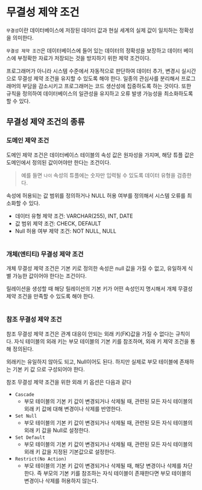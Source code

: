 # 무결성 제약 조건

`무결성`이란 데이터베이스에 저장된 데이터 값과 현실 세계의 실제 값이 일치하는 정확성을 의미한다.

`무결성 제약 조건`은 데이터베이스에 들어 있는 데이터의 정확성을 보장하고 데이터 베이스에 부정확한 자료가 저장되는 것을 방지하기 위한 제약 조건이다.

프로그래머가 아니라 시스템 수준에서 자동적으로 판단하여 데이터 추가, 변경시 실시간으로 무결성 제약 조건을 유지할 수 있도록 해야 한다. 일종의 관심사를 분리해서 프로그래머의 부담을 감소시키고 프로그래머는 코드 생산성에 집중하도록 하는 것이다. 또한 규칙을 정의하여 데이터베이스의 일관성을 유지하고 오류 발생 가능성을 최소화하도록 할 수 있다.

## 무결성 제약 조건의 종류

### 도메인 제약 조건

도메인 제약 조건은 데이터베이스 테이블의 속성 값은 원자성을 가지며, 해당 튜플 값은 도메인에서 정의된 값이어야만 한다는 조건이다.  
> 예를 들면 `나이` 속성의 튜플에는 숫자만 입력될 수 있도록 데이터 유형을 검증한다. 

속성에 허용되는 값 범위를 정의하거나 NULL 허용 여부를 정의해서 시스템 오류를 최소화할 수 있다.

- 데이터 유형 제약 조건: VARCHAR(255), INT, DATE
- 값 범위 제약 조건: CHECK, DEFAULT
- Null 허용 여부 제약 조건: NOT NULL, NULL

#

### 개체(엔티티) 무결성 제약 조건

개체 무결성 제약 조건은 기본 키로 정의한 속성은 null 값을 가질 수 없고, 유일하게 식별 가능한 값이어야 한다는 조건이다.

릴레이션을 생성할 때 해당 릴레이션의 기본 키가 어떤 속성인지 명시해서 개체 무결성 제약 조건을 만족할 수 있도록 해야 한다.

#

### 참조 무결성 제약 조건

참조 무결성 제약 조건은 관계 대응이 안되는 외래 키(FK)값을 가질 수 없다는 규칙이다. 자식 테이블의 외래 키는 부모 테이블의 기본 키를 참조하며, 외래 키 제약 조건을 통해 정의된다.

외래키는 유일하지 않아도 되고, Null이어도 된다. 하지만 실제로 부모 테이블에 존재하는 기본 키 값 으로 구성되어야 한다.

참조 무결성 제약 조건을 위한 외래 키 옵션은 다음과 같다

- `Cascade`
    - 부모 테이블의 기본 키 값이 변경되거나 삭제될 때, 관련된 모든 자식 테이블의 외래 키 값에 대해 변경이나 삭제를 반영한다.
- `Set Null`
    - 부모 테이블의 기본 키 값이 변경되거나 삭제될 때, 관련된 모든 자식 테이블의 외래 키 값을 Null로 설정한다. 
- `Set Default`
    - 부모 테이블의 기본 키 값이 변경되거나 삭제될 때, 관련된 모든 자식 테이블의 외래 키 값을 지정된 기본값으로 설정한다.
- `Restrict(No Action)`
    - 부모 테이블의 기본 키 값이 변경되거나 삭제될 때, 해당 변경이나 삭제를 차단한다. 즉 부모의 기본 키를 참조하는 자식 테이블이 존재한다면 부모 테이블의 변경이나 삭제를 허용하지 않는다.

## 

